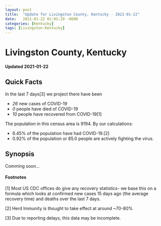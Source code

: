 ```yaml
---
layout: post
title:  "Update for Livingston County, Kentucky - 2021-01-22"
date:   2021-01-22 01:01:29 -0600
categories: [Kentucky]
tags: [Livingston-Kentucky]
---
```


# Livingston County, Kentucky
#### Updated 2021-01-22

## Quick Facts

In the last 7 days[3] we project there have been
- *26* new cases of COVID-19
- *0* people have died of COVID-19
- *10* people have recovered from COVID-19[1]

The population in this census area is 9194. By our calculations:
- 6.45% of the population have had COVID-19.[2]
- 0.92% of the population or 85.0 people are actively fighting the virus.

## Synopsis

Comming soon...


#### Footnotes

[1] Most US CDC offices do give any recovery statistics- we base this on a formula which looks at confirmed new cases
15 days ago (the average recovery time) and deaths over the last 7 days.

[2] Herd Immunity is thought to take effect at around ~70-80%

[3] Due to reporting delays, this data may be incomplete.
 
    